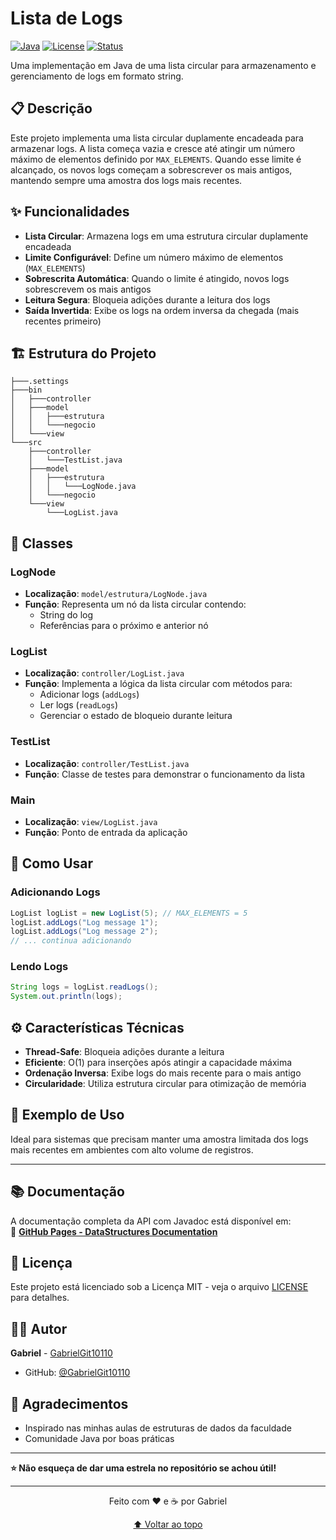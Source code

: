 # Lista de Logs

[![Java](https://img.shields.io/badge/Java-17-blue.svg)](https://java.com)
[![License](https://img.shields.io/badge/License-MIT-green.svg)](LICENSE)
[![Status](https://img.shields.io/badge/Status-Ativo-brightgreen.svg)](https://github.com/GabrielGit10110/data-structures-java)

Uma implementação em Java de uma lista circular para armazenamento e gerenciamento de logs em formato string.

## 📋 Descrição

Este projeto implementa uma lista circular duplamente encadeada para armazenar logs. A lista começa vazia e cresce até atingir um número máximo de elementos definido por `MAX_ELEMENTS`. Quando esse limite é alcançado, os novos logs começam a sobrescrever os mais antigos, mantendo sempre uma amostra dos logs mais recentes.

## ✨ Funcionalidades

- **Lista Circular**: Armazena logs em uma estrutura circular duplamente encadeada
- **Limite Configurável**: Define um número máximo de elementos (`MAX_ELEMENTS`)
- **Sobrescrita Automática**: Quando o limite é atingido, novos logs sobrescrevem os mais antigos
- **Leitura Segura**: Bloqueia adições durante a leitura dos logs
- **Saída Invertida**: Exibe os logs na ordem inversa da chegada (mais recentes primeiro)

## 🏗️ Estrutura do Projeto

```
├───.settings
├───bin
│   ├───controller
│   ├───model
│   │   ├───estrutura
│   │   └───negocio
│   └───view
└───src
    ├───controller
    │   └───TestList.java
    ├───model
    │   ├───estrutura
    │   │   └───LogNode.java
    │   └───negocio
    └───view
        └───LogList.java
```

## 📁 Classes

### LogNode
- **Localização**: `model/estrutura/LogNode.java`
- **Função**: Representa um nó da lista circular contendo:
  - String do log
  - Referências para o próximo e anterior nó

### LogList
- **Localização**: `controller/LogList.java`
- **Função**: Implementa a lógica da lista circular com métodos para:
  - Adicionar logs (`addLogs`)
  - Ler logs (`readLogs`)
  - Gerenciar o estado de bloqueio durante leitura

### TestList
- **Localização**: `controller/TestList.java`
- **Função**: Classe de testes para demonstrar o funcionamento da lista

### Main
- **Localização**: `view/LogList.java`
- **Função**: Ponto de entrada da aplicação

## 🚀 Como Usar

### Adicionando Logs
```java
LogList logList = new LogList(5); // MAX_ELEMENTS = 5
logList.addLogs("Log message 1");
logList.addLogs("Log message 2");
// ... continua adicionando
```

### Lendo Logs
```java
String logs = logList.readLogs();
System.out.println(logs);
```

## ⚙️ Características Técnicas

- **Thread-Safe**: Bloqueia adições durante a leitura
- **Eficiente**: O(1) para inserções após atingir a capacidade máxima
- **Ordenação Inversa**: Exibe logs do mais recente para o mais antigo
- **Circularidade**: Utiliza estrutura circular para otimização de memória

## 🎯 Exemplo de Uso

Ideal para sistemas que precisam manter uma amostra limitada dos logs mais recentes em ambientes com alto volume de registros.

---

## 📚 Documentação

A documentação completa da API com Javadoc está disponível em:  
🔗 **[GitHub Pages - DataStructures Documentation](https://gabrielgit10110.github.io/ListaDeLogs/)**

## 📝 Licença

Este projeto está licenciado sob a Licença MIT - veja o arquivo [LICENSE](LICENSE) para detalhes.

## 👨‍💻 Autor

**Gabriel** - [GabrielGit10110](https://github.com/GabrielGit10110)

- GitHub: [@GabrielGit10110](https://github.com/GabrielGit10110)

## 🌟 Agradecimentos

- Inspirado nas minhas aulas de estruturas de dados da faculdade
- Comunidade Java por boas práticas

---

**⭐ Não esqueça de dar uma estrela no repositório se achou útil!**

---

<div align="center">
  
Feito com ❤️ e ☕ por Gabriel

[⬆ Voltar ao topo](#-estruturas-de-dados-em-java)

</div>
